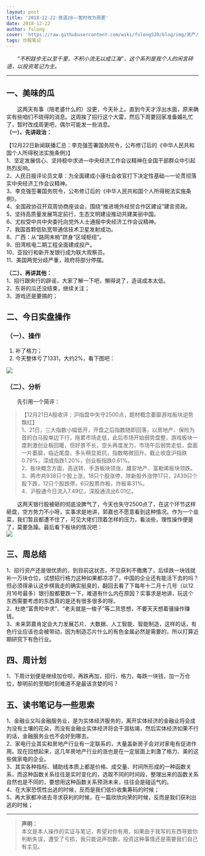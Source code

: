 ```yaml
---
layout: post
title: '2018-12-22-夜语28——暂时改为周更'
date: 2018-12-22
author: fslong
cover: 'https://raw.githubusercontent.com/wiki/fslong520/blog/img/资产/资产2018-12-20.jpg'
tags: 炒股笔记
---
```

  
&emsp;&emsp;*“不积跬步无以至千里，不积小流无以成江海”，这个系列是我个人的闲言碎语，以投资笔记为主。*  
   

---
  


## **一、美味的瓜**   
&emsp;&emsp;这两天有事（陪老婆什么的）没更，今天补上。直到今天才浮出水面，原来确实有些咱们不晓得的消息。这周挨了招行这个大雷，然后下周要回家准备婚礼忙了，暂时改成周更吧，偶尔可能发一些消息。  
**（一）、先讲政治：**    


【12月22日新闻联播汇总：李克强签署国务院令，公布修订后的《中华人民共和国个人所得税法实施条例》】  
1、坚定发展信心、坚持稳中求进—中央经济工作会议精神在全国干部群众中引起热烈反响。  
2、人民日报评论员文章：为全面建成小康社会收官打下决定性基础—一论贯彻落实中央经济工作会议精神。  
3、李克强签署国务院令，公布修订后的《中华人民共和国个人所得税法实施条例》。  
4、全国政协召开双周协商座谈会，围绕“推进境外经贸合作区建设”建言资政。  
5、坚持高质量发展笃定前行，生态文明建设推动共建美丽中国。  
6、尤权受中共中央委托向党外人士通报中央经济工作会议精神。  
7、我国首颗低轨宽带通信技术卫星发射成功。  
8、广西：从“路网末梢”跻身“区域枢纽”。  
9、田湾核电二期工程全面建成投产。  
10、亚投行和新开发银行成为联大观察员。  
11、美国两党分歧严重，政府将部分停摆。                 

**（二）、再讲其他：**  
1、招行跟央行的辟谣，大家了解一下吧，懒得说了，造谣成本太低。  
2、东哥的瓜还没结束，继续关注；  
3、游戏还是要搞的；    


## **二、今日实盘操作**
### **（一）、操作**
1. 补了格力；
2. 今天整体亏了1331，大约2%，看下图吧：   
     
![](https://raw.githubusercontent.com/wiki/fslong520/blog/img/资产/资产2018-12-21.jpg)
### **（二）、分析**  
 
&emsp;&emsp;先引用一个简评：  
> 【12月21日A股收评：沪指盘中失守2500点，题材概念萎靡游戏板块逆势飘红】   
1、21日，三大指数小幅低开，开盘之后指数随即回落，以房地产、保险为首的白马股单边下行，拖累市场走低，此后市场开始弱势盘整，游戏板块一度刺激创业板回暖，但好景不长，空头再度发力，市场午后弱势走低，盘面一片萎靡，临近尾盘，多头稍显抵抗，指数略微回升。截止收盘沪指跌0.79%，深成指跌1.20%，创业板指跌0.61%。  
2、板块概念方面，高送转、手游板块领涨，雄安地产、富勒烯板块领跌。  
3、两市共938只个股上涨，18只个股涨停，除新股外涨停17只，2439只个股下跌，12只个股跌停，6只股票炸板，炸板率31%。  
4、沪股通今日流入7.49亿，深股通流出6.01亿。     

&emsp;&emsp;这两天银行股被砸的彻底没脾气了，今天也失守2500点了，在这个环节这样砸盘，空方势力不小呀，实事求是地讲，郭嘉也不愿意看到这种情况。作为一个韭菜，我们暂且都遭不住了，可见大佬们顶着怎样的压力，看淡些，理性操作便是了，莫要急躁。最后看下板块的情况吧：    
![](https://raw.githubusercontent.com/wiki/fslong520/blog/img/板块/资金流入流出2018-12-21.jpg)   


## **三、周总结**

1、招行资产还是很优质的，到目前这状态，不见获利不撒鹰了，后续跌一块钱就补一万块仓位，试想招行格力这种如果都凉凉了，中国的企业还有能活下去的吗？但必须得承认这步棋我走的确实挺臭的，翻回去看了下每年十二月十几号（以12月16号最多）银行股都要跌一下，难道有什么内在原因？实事求是地讲，玩这个东西需要考虑的东西真的是还有很多很多的呀。    
2、杜绝“富贵险中求”、“老夫就是一梭子”等二货思想，不要天天想着骚操作赚钱。    
3、未来郭嘉肯定会大力发展芯片、大数据、人工智能、智能制造，这样的话，有色行业应该也会被带动，因为制造芯片什么的有色金属必然是需要的，所以打算近期研究下有色行业。  

## **四、周计划**  
1、下周计划便是继续加仓呗，再跌再加，招行、格力，每跌一块钱，加一万仓位，黎明前的至暗时刻难道不是最该贪婪的吗？    
## **五、读书笔记与一些思索**
1、金融业又叫金融服务业，是为实体经济服务的，离开实体经济的金融业将会成为没有土壤的花朵，而没有金融业实体经济将会干涸枯竭，然后实体经济如果不行的话，金融服务业也不会好到哪去。  
2、家电行业其实和房地产行业有一定联系的，大量盖新房子会对对家电有促进作用。现在回想起来，这几年房地产行业的涨也是在一定层面上刺激了格力、美的这些做家电的企业。   
3、其实各种指标、辅助线本质上都是价格、成交量、时间所形成的一种函数关系，而这种函数关系往往是实时变化的，选取不同的时间段，整理出来的函数关系自然也是不同的，要想用这种函数关系预测未来，往往会是碰运气的。       
4、在大家恐慌性出逃的时候，反而是我们低价收集筹码的时候；  
5、再大家都冲进去寻求获利的时候，在一篇欣欣向荣的时候，反而是我们获利出逃的时候；    

---   
  
> **声明：**  
> 本文是本人操作的实证与笔记，希望对你有用，如果由于我写的东西导致你判断失误，遭受了亏损，我只能说声抱歉，投资这种事情还是需要我们自己有主见。